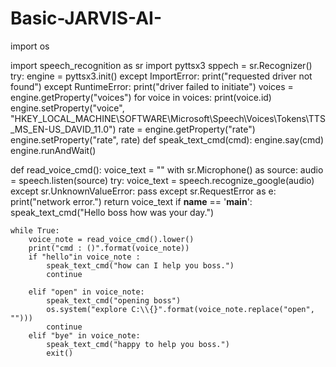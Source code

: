 # Basic-JARVIS-AI-
import os

import speech_recognition as sr
import pyttsx3
sppech = sr.Recognizer()
try:
    engine = pyttsx3.init()
except ImportError:
    print("requested driver not found")
except RuntimeError:
    print("driver failed to initiate")
voices = engine.getProperty("voices")
for voice in voices:
    print(voice.id)
engine.setProperty("voice", "HKEY_LOCAL_MACHINE\SOFTWARE\Microsoft\Speech\Voices\Tokens\TTS_MS_EN-US_DAVID_11.0")
rate = engine.getProperty("rate")
engine.setProperty("rate", rate)
def speak_text_cmd(cmd):
    engine.say(cmd)
    engine.runAndWait()


def read_voice_cmd():
    voice_text = ""
    with sr.Microphone() as source:
        audio = speech.listen(source)
    try:
        voice_text = speech.recognize_google(audio)
    except sr.UnknownValueError:
        pass
    except sr.RequestError as e:
        print("network error.")
    return voice_text
if __name__ == '__main__':
    speak_text_cmd("Hello boss how was your day.")

    while True:
        voice_note = read_voice_cmd().lower()
        print("cmd : ()".format(voice_note))
        if "hello"in voice_note :
            speak_text_cmd("how can I help you boss.")
            continue

        elif "open" in voice_note:
            speak_text_cmd("opening boss")
            os.system("explore C:\\{}".format(voice_note.replace("open", "")))
            continue
        elif "bye" in voice_note:
            speak_text_cmd("happy to help you boss.")
            exit()
